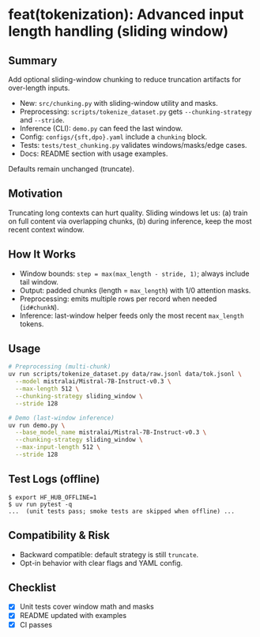 # feat(tokenization): Advanced input length handling (sliding window)

## Summary
Add optional sliding-window chunking to reduce truncation artifacts for over-length inputs.

- New: `src/chunking.py` with sliding-window utility and masks.
- Preprocessing: `scripts/tokenize_dataset.py` gets `--chunking-strategy` and `--stride`.
- Inference (CLI): `demo.py` can feed the last window.
- Config: `configs/{sft,dpo}.yaml` include a `chunking` block.
- Tests: `tests/test_chunking.py` validates windows/masks/edge cases.
- Docs: README section with usage examples.

Defaults remain unchanged (truncate).

## Motivation
Truncating long contexts can hurt quality. Sliding windows let us: (a) train on full content via overlapping chunks, (b) during inference, keep the most recent context window.

## How It Works

- Window bounds: `step = max(max_length - stride, 1)`; always include tail window.
- Output: padded chunks (length = `max_length`) with 1/0 attention masks.
- Preprocessing: emits multiple rows per record when needed (`id#chunkN`).
- Inference: last-window helper feeds only the most recent `max_length` tokens.

## Usage

```bash
# Preprocessing (multi-chunk)
uv run scripts/tokenize_dataset.py data/raw.jsonl data/tok.jsonl \
  --model mistralai/Mistral-7B-Instruct-v0.3 \
  --max-length 512 \
  --chunking-strategy sliding_window \
  --stride 128

# Demo (last-window inference)
uv run demo.py \
  --base_model_name mistralai/Mistral-7B-Instruct-v0.3 \
  --chunking-strategy sliding_window \
  --max-input-length 512 \
  --stride 128
```

## Test Logs (offline)

```text
$ export HF_HUB_OFFLINE=1
$ uv run pytest -q
...  (unit tests pass; smoke tests are skipped when offline) ...
```

## Compatibility & Risk

- Backward compatible: default strategy is still `truncate`.
- Opt-in behavior with clear flags and YAML config.

## Checklist

- [x] Unit tests cover window math and masks
- [x] README updated with examples
- [x] CI passes
